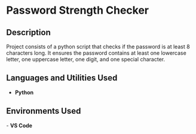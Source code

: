 <h1>Password Strength Checker</h1>

<h2>Description</h2>
Project consists of a python script that checks if the password is at least 8 characters long. It ensures the password contains at least one lowercase letter, one uppercase letter, one digit, and one special character.
<br />

<h2>Languages and Utilities Used</h2>

- <b>Python</b>

<h2>Environments Used</h2>
- <b>VS Code</b>
